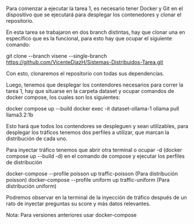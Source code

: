 Para comenzar a ejecutar la tarea 1, es necesario tener Docker y Git en el dispositivo que se ejecutará para desplegar los contenedores y clonar el repositorio.

En esta tarea se trabajaron en dos branch distintas, hay que clonar una en específico que es la funcional, para esto hay que ocupar el siguiente comando:

git clone --branch visene --single-branch https://github.com/VicenteDiazH/Sistemas-Distribuidos-Tarea.git

Con esto, clonaremos el repositorio con todas sus dependencias.

Luego, tenemos que desplegar los contendores necesarios para correr la tarea 1, hay que situarse en la carpeta dataset y ocupar comandos de docker compose, los cuales son los siguientes:

docker compose up --build
docker exec -it dataset-ollama-1 ollama pull llama3.2:1b

Esto hará que todos los contendores se despleguen y sean utilizables, para desplegar los tráficos tenemos dos perfiles a utilizar, que marcan la distribución de cada uno.

Para inyectar tráfico tenemos que abrir otra terminal o ocupar -d (docker compose up --build -d) en el comando de compose y ejecutar los perfiles de distribución

docker-compose --profile poisson up traffic-poisson (Para distribución poisson)
docker-compose --profile uniform up traffic-uniform (Para distribución uniform)

Podremos observar en la terminal de la inyección de tráfico después de un rato de inyectar preguntas su score y más datos relevantes.

Nota: Para versiones anteriores usar docker-compose 